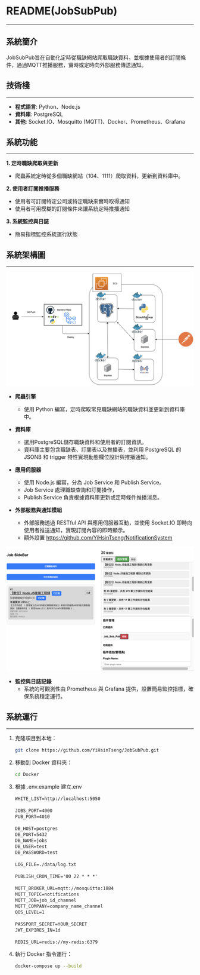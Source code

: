 # README(JobSubPub)

---

## 系統簡介

JobSubPub旨在自動化定時從職缺網站爬取職缺資料，並根據使用者的訂閱條件，通過MQTT推播服務，實時或定時向外部服務傳送通知。


## **技術棧**

---

- **程式語言**: Python、Node.js
- **資料庫**: PostgreSQL
- **其他**: Socket.IO、Mosquitto (MQTT)、Docker、Prometheus、Grafana

## **系統功能**

---

**1. 定時職缺爬取與更新**
- 爬蟲系統定時從多個職缺網站（104、1111）爬取資料，更新到資料庫中。
  
**2. 使用者訂閱推播服務**
- 使用者可訂閱特定公司或特定職缺來實時取得通知
- 使用者可用模糊的訂閱條件來讓系統定時推播通知

**3. 系統監控與日誌**
- 簡易指標監控系統運行狀態


## **系統架構圖**

---

![deploy-diagram](img/deploy-diagram.png)
- **爬蟲引擎**  
  - 使用 Python 編寫，定時爬取常見職缺網站的職缺資料並更新到資料庫中。
  
- **資料庫**  
  - 選用PostgreSQL儲存職缺資料和使用者的訂閱資訊。
  - 資料庫主要包含職缺表、訂閱表以及推播表，並利用 PostgreSQL 的 JSONB 和 trigger 特性實現動態欄位設計與推播通知。

- **應用伺服器**  
  - 使用 Node.js 編寫，分為 Job Service 和 Publish Service。
  - Job Service 處理職缺查詢和訂閱操作，
  - Publish Service 負責根據資料庫更新或定時條件推播消息。

- **外部服務與通知模組**  
  - 外部服務透過 RESTful API 與應用伺服器互動，並使用 Socket.IO 即時向使用者推送通知，實現訂閱內容的即時顯示。
  - 額外設置 https://github.com/YiHsinTseng/NotificationSystem

![Notification-System](img/Notification-System.png)

- **監控與日誌記錄**  
  - 系統的可觀測性由 Prometheus 與 Grafana 提供，設置簡易監控指標，確保系統穩定運行。

## **系統運行**

---

1. 克隆項目到本地：

    ```bash
    git clone https://github.com/YiHsinTseng/JobSubPub.git
    ```
2. 移動到 Docker 資料夾：

    ```bash
    cd Docker
    ```

2. 根據 .env.example 建立.env

    ```
    WHITE_LIST=http://localhost:5050
    
    JOBS_PORT=4000
    PUB_PORT=4010

    DB_HOST=postgres
    DB_PORT=5432
    DB_NAME=jobs
    DB_USER=test
    DB_PASSWORD=test

    LOG_FILE=./data/log.txt
    
    PUBLISH_CRON_TIME='00 22 * * *'

    MQTT_BROKER_URL=mqtt://mosquitto:1884
    MQTT_TOPIC=notifications
    MQTT_JOB=job_id_channel
    MQTT_COMPANY=company_name_channel
    QOS_LEVEL=1

    PASSPORT_SECRET=YOUR_SECRET
    JWT_EXPIRES_IN=1d

    REDIS_URL=redis://my-redis:6379
    ```

4. 執行 Docker 指令運行：

    ```bash
    docker-compose up --build
    ```

